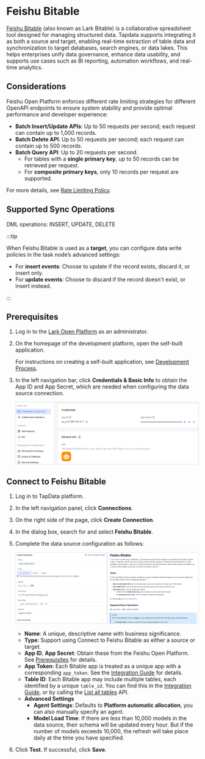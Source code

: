 # Feishu Bitable

[Feishu Bitable](https://open.feishu.cn/document/server-docs/docs/bitable-v1/bitable-overview) (also known as Lark Bitable) is a collaborative spreadsheet tool designed for managing structured data. Tapdata supports integrating it as both a source and target, enabling real-time extraction of table data and synchronization to target databases, search engines, or data lakes. This helps enterprises unify data governance, enhance data usability, and supports use cases such as BI reporting, automation workflows, and real-time analytics.

## Considerations

Feishu Open Platform enforces different rate limiting strategies for different OpenAPI endpoints to ensure system stability and provide optimal performance and developer experience:

- **Batch Insert/Update APIs**: Up to 50 requests per second; each request can contain up to 1,000 records.
- **Batch Delete API**: Up to 50 requests per second; each request can contain up to 500 records.
- **Batch Query API**: Up to 20 requests per second.
  - For tables with a **single primary key**, up to 50 records can be retrieved per request.
  - For **composite primary keys**, only 10 records per request are supported.

For more details, see [Rate Limiting Policy](https://open.feishu.cn/document/server-docs/api-call-guide/frequency-control).

## Supported Sync Operations

DML operations: INSERT, UPDATE, DELETE

:::tip

When Feishu Bitable is used as a **target**, you can configure data write policies in the task node’s advanced settings:

- For **insert events**: Choose to update if the record exists, discard it, or insert only.
- For **update events**: Choose to discard if the record doesn't exist, or insert instead.

:::

## Prerequisites

1. Log in to the [Lark Open Platform](https://open.feishu.cn/app) as an administrator.

2. On the homepage of the development platform, open the self-built application.

   For instructions on creating a self-built application, see [Development Process](https://open.feishu.cn/document/develop-process/self-built-application-development-process).

3. In the left navigation bar, click **Credentials & Basic Info** to obtain the App ID and App Secret, which are needed when configuring the data source connection.

   ![Obtain App AK](../../images/obtain_feishu_app_ak.png)

## Connect to Feishu Bitable

1. Log in to TapData platform.

2. In the left navigation panel, click **Connections**.

3. On the right side of the page, click **Create Connection**.

4. In the dialog box, search for and select **Feishu Bitable**.

5. Complete the data source configuration as follows:

   ![Lark Doc Connection Settings](../../images/feishu-bitable_connection_setting.png)

   - **Name**: A unique, descriptive name with business significance.
   - **Type**: Support using Connect to Feishu Bitable as either a source or target.
   - **App ID**, **App Secret**: Obtain these from the Feishu Open Platform. See [Prerequisites](#prerequisite) for details.
   - **App Token**: Each Bitable app is treated as a unique app with a corresponding `app_token`. See the [Integration Guide](https://open.feishu.cn/document/server-docs/docs/bitable-v1/notification) for details.
   - **Table ID**: Each Bitable app may include multiple tables, each identified by a unique `table_id`. You can find this in the [Integration Guide](https://open.feishu.cn/document/server-docs/docs/bitable-v1/notification), or by calling the [List all tables](https://open.feishu.cn/document/uAjLw4CM/ukTMukTMukTM/reference/bitable-v1/app-table/list) API.
   - **Advanced Settings**
     - **Agent Settings**: Defaults to **Platform automatic allocation**, you can also manually specify an agent.
     - **Model Load Time**: If there are less than 10,000 models in the data source, their schema will be updated every hour. But if the number of models exceeds 10,000, the refresh will take place daily at the time you have specified.

6. Click **Test**. If successful, click **Save**.